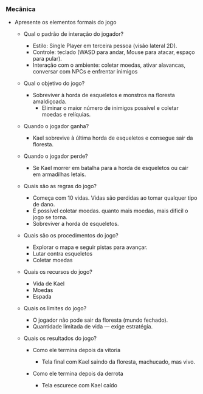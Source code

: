 ### Mecânica

- Apresente os elementos formais do jogo
    - Qual o padrão de interação do jogador?
        - Estilo: Single Player em terceira pessoa (visão lateral 2D).
        - Controle: teclado (WASD para andar, Mouse para atacar, espaço para pular).
        - Interação com o ambiente: coletar moedas, ativar alavancas, conversar com NPCs e enfrentar inimigos
          
    - Qual o objetivo do jogo?
      - Sobreviver à horda de esqueletos e monstros na floresta amaldiçoada.
        - Eliminar o maior número de inimigos possível e coletar moedas e relíquias.
      
    - Quando o jogador ganha?
      - Kael sobrevive à última horda de esqueletos e consegue sair da floresta.
  
    - Quando o jogador perde?
      - Se Kael morrer em batalha para a horda de esqueletos ou cair em armadilhas letais.
  
    - Quais são as regras do jogo?
        - Começa com 10 vidas. Vidas são perdidas ao tomar qualquer tipo de dano.
        - É possível coletar moedas. quanto mais moedas, mais dificil o jogo se torna.
        - Sobreviver a horda de esqueletos.
     
    - Quais são os procedimentos do jogo?
        - Explorar o mapa e seguir pistas para avançar.
        - Lutar contra esqueletos
        - Coletar moedas
     
    - Quais os recursos do jogo?
        - Vida de Kael
        - Moedas
        - Espada
     
    - Quais os limites do jogo?
        - O jogador não pode sair da floresta (mundo fechado).
        - Quantidade limitada de vida — exige estratégia.
  
    - Quais os resultados do jogo?
        - Como ele termina depois da vitoria
            - Tela final com Kael saindo da floresta, machucado, mas vivo.
  
        - Como ele termina depois da derrota
            - Tela escurece com Kael caído

